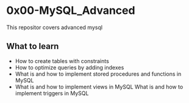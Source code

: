 # 0x00-MySQL_Advanced
This repositor covers advanced mysql

## What to learn
* How to create tables with constraints
* How to optimize queries by adding indexes
* What is and how to implement stored procedures and functions in MySQL
* What is and how to implement views in MySQL
What is and how to implement triggers in MySQL
